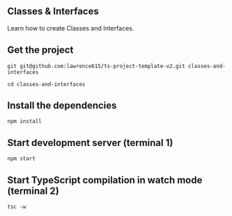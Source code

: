 ## Classes & Interfaces
Learn how to create Classes and Interfaces.

## Get the project

```
git git@github.com:lawrence615/ts-project-template-v2.git classes-and-interfaces

cd classes-and-interfaces
```

## Install the dependencies

```
npm install
```

## Start development server (terminal 1)

```
npm start
```

## Start TypeScript compilation in watch mode (terminal 2)

```
tsc -w
```

